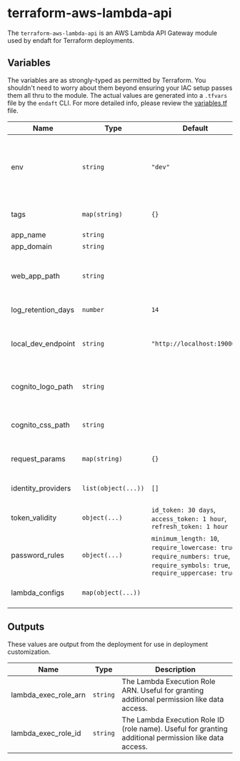 # terraform-aws-lambda-api

The `terraform-aws-lambda-api` is an AWS Lambda API Gateway module used by endaft for Terraform deployments.

## Variables

The variables are as strongly-typed as permitted by Terraform. You shouldn't need to worry about them beyond ensuring your IAC setup passes them all thru to the module. The actual values are generated into a `.tfvars` file by the `endaft` CLI. For more detailed info, please review the [variables.tf](variables.tf) file.

| Name | Type | Default | Description |
| --- | --- | --- | --- |
| env | `string` | `"dev"` | The deployment environment or stage. Use `"production"` to eliminate environment prefixes and set the API Gateway Stage to production. |
| tags | `map(string)` | `{}` | The default tgs to assign the created resources. |
| app_name | `string` |  | The app name |
| app_domain | `string` |  | The app domain name |
| web_app_path | `string` |  | The local path to the web app deployment files. For a Flutter app called 'app' this might be 'app/build/web'. |
| log_retention_days | `number` | `14` | The number of days to retain log files. |
| local_dev_endpoint | `string` | `"http://localhost:19006"` | The local development server endpoint, like http://localhost:19006. Used for CORS access. |
| cognito_logo_path | `string` |  | The path to a logo file for Cognito. Ideally, 350px wide. MUST not exceed 100kb. |
| cognito_css_path | `string` |  | The path to a CSS file for Cognito. See schema comments for help. |
| request_params | `map(string)` | `{}` | The request parameter mapping for the lambda integration. |
| identity_providers | `list(object(...))` | `[]` | The user pool identity providers to be connected. |
| token_validity | `object(...)` | `id_token: 30 days`,<br />`access_token: 1 hour`,<br />`refresh_token: 1 hour` | The token validity durations used by the user pool. |
| password_rules | `object(...)` | `minimum_length: 10`,<br />`require_lowercase: true`,<br />`require_numbers: true`,<br />`require_symbols: true`,<br />`require_uppercase: true`<br /> | The password complexity rules used by the user pool during sign up. |
| lambda_configs | `map(object(...))` |  | A map of name-keyed maps of lambda configurations. |

## Outputs

These values are output from the deployment for use in deployment customization.

| Name | Type | Description |
| --- | --- | --- |
| lambda_exec_role_arn | `string` | The Lambda Execution Role ARN. Useful for granting additional permission like data access. |
| lambda_exec_role_id | `string` | The Lambda Execution Role ID (role name). Useful for granting additional permission like data access. |
